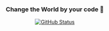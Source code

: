 <h3 align="center">Change the World by your code 🥷</h3>
<p align="center">
<a href="https://github.com/MoatazBadawy"> <img alt="GitHub Status" src="https://github-readme-stats.vercel.app/api?username=MoatazBadawy&hide=contribs&show_icons=true&include_all_commits=true&count_private=true"/></a></p>
